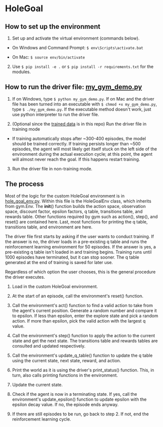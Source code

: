 # HoleGoal

## How to set up the environment

1. Set up and activate the virtual environment (commands below).

- On Windows and Command Prompt: `$ env\Scripts\activate.bat`

- On Mac: `$ source env/bin/activate`

2. Use `$ pip install -e .` or `$ pip install -r requirements.txt` for the modules.

## How to run the driver file: [my_gym_demo.py](./my_gym_demo.py)

1. If on Windows, type `$ python my_gym_demo.py`. If on Mac and the driver file has been turned into an executable with `$ chmod +x my_gym_demo.py`, type `$ ./my_gym_demo.py`. If the executable method doesn't work, just use python interpreter to run the driver file.

2. (Optional since the [trained data](./joblibs/a_q_world_v1.joblib) is in this repo) Run the driver file in training mode

- If training automatically stops after ~300-400 episodes, the model should be trained correctly. If training persists longer than ~500 episodes, the agent will most likely get itself stuck on the left side of the environment during the actual execution cycle; at this point, the agent will almost never reach the goal. If this happens restart training.

3. Run the driver file in non-training mode.

## The process

Most of the logic for the custom HoleGoal environment is in [hole_goal_env.py](./HoleGoal/envs/hole_goal_env.py). Within this file is the HoleGoalEnv class, which inherits from gym.Env. The __init__() function builds the action space, observation space, discount factor, epsilon factors, q table, transitions table, and rewards table. Other functions required by gym such as action(), step(), and reset() are contained here. Last, most functions for printing the q table, transitions table, and environment are here.

The driver file first starts by asking if the user wants to conduct training. If the answer is no, the driver loads in a pre-existing q table and runs the reinforcement learning environment for 50 episodes. If the answer is yes, a pre-existing q table isn't loaded in and training begins. Training runs until 1000 episodes have terminated, but it can stop sooner. The q table generated at the end of training is saved for later use.

Regardless of which option the user chooses, this is the general procedure the driver executes. 

1. Load in the custom HoleGoal environment.

2. At the start of an episode, call the environment's reset() function.

3. Call the environment's act() function to find a valid action to take from the agent's current position. Generate a random number and compare it to epsilon. If less than epsilon, enter the explore state and pick a random action. If more than epsilon, pick the valid action with the largest q value. 

4. Call the environment's step() function to apply the action to the current state and get the next state. The transitions table and rewards tables are consulted and updated respectively.

5. Call the environment's update_q_table() function to update the q table using the current state, next state, reward, and action.

6. Print the world as it is using the driver's print_status() function. This, in turn, also calls printing functions in the environment.

7. Update the current state.

8. Check if the agent is now in a terminating state. If yes, call the environment's update_epsilon() function to update epsilon with the epsilon decay value. If no, the  episode ends anyway.

9. If there are still episodes to be run, go back to step 2. If not, end the reinforcement learning cycle. 
